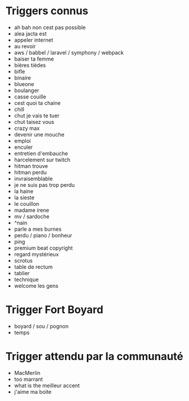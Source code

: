 # Triggers connus
* ah bah non cest pas possible
* alea jacta est
* appeler internet
* au revoir
* aws / babbel / laravel / symphony / webpack
* baiser ta femme
* bières tièdes
* bifle
* binaire
* blueone
* boulanger
* casse couille
* cest quoi ta chaine
* chill
* chut je vais te tuer
* chut taisez vous
* crazy max
* devenir une mouche
* emploi
* enculer
* entretien d'embauche
* harcelement sur twitch
* hitman trouve
* hitman perdu
* invraisemblable
* je ne suis pas trop perdu
* la haine
* la sieste
* le couillon
* madame irene
* mv / sardoche
* ^nain
* parle a mes burnes
* perdu / piano / bonheur
* ping
* premium beat copyright
* regard mystérieux
* scrotus
* table de rectum
* tablier
* technique
* welcome les gens

# Trigger Fort Boyard
* boyard / sou / pognon
* temps

# Trigger attendu par la communauté
* MacMerlin
* too marrant
* what is the meilleur accent
* j'aime ma boite
